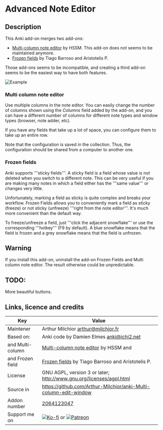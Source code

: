 # Advanced Note Editor
## Description
This Anki add-on merges two add-ons:
* [Multi-column note editor](https://ankiweb.net/shared/info/3491767031) by HSSM. This add-on does not seems to be maintained anymore.
* [Frozen fields](https://ankiweb.net/shared/info/516643804) by Tiago Barroso and Aristotelis P.

Those add-ons seems to be incompatible, and creating a third add-on seems to be the easiest way to have both features.

![Example](ex.png)

### Multi column note editor

Use multiple columns in the note editor. You can easily change the number of columns shown using the *Columns* field added by the add-on, and you can have a different number of columns for different note types and window types (browser, note adder, etc).

If you have any fields that take up a lot of space, you can configure them to take up an entire row.

Note that the configuration is saved in the collection. Thus, the configuration should be shared from a computer to another one.

### Frozen fields
Anki supports '''sticky fields'''. A sticky field is a field whose value is not deleted when you switch to a different note. This can be very useful if you are making many notes in which a field either has the '''same value''' or changes very little.

Unfortunately, marking a field as sticky is quite complex and breaks your workflow. Frozen Fields allows you to conveniently mark a field as sticky (freeze) or not sticky (unfreeze) '''right from the note editor'''. It's much more convenient than the default way.

To freeze/unfreeze a field, just '''click the adjacent snowflake''' or use the corresponding '''hotkey''' (F9 by default). A blue snowflake means that the field is frozen and a grey snowflake means that the field is unfrozen.

## Warning
If you install this add-on, uninstall the add-on Frozen Fields and Multi column note editor. The result otherwise could be unpredictable.

## TODO:
More beautiful buttons.

## Links, licence and credits

Key         |Value
------------|-------------------------------------------------------------------
Maintener   | Arthur Milchior <arthur@milchior.fr>
Based on:    | Anki code by Damien Elmes <anki@ichi2.net>
and Multi-column| [Multi-column note editor](https://ankiweb.net/shared/info/3491767031) by HSSM and
and Frozen field| [Frozen fields](https://ankiweb.net/shared/info/516643804) by Tiago Barroso and Aristotelis P.
License     | GNU AGPL, version 3 or later; http://www.gnu.org/licenses/agpl.html
Source in   | https://github.com/Arthur-Milchior/anki-Multi-column-edit-window
Addon number| [2064123047](https://ankiweb.net/shared/info/2064123047)
Support me on| [![Ko-fi](https://ko-fi.com/img/Kofi_Logo_Blue.svg)](https://Ko-fi.com/arthurmilchior) or [![Patreon](http://www.milchior.fr/patreon.png)](https://www.patreon.com/bePatron?u=146206)
